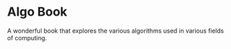 # Algo Book
A wonderful book that explores the various algorithms used in various fields of computing.
